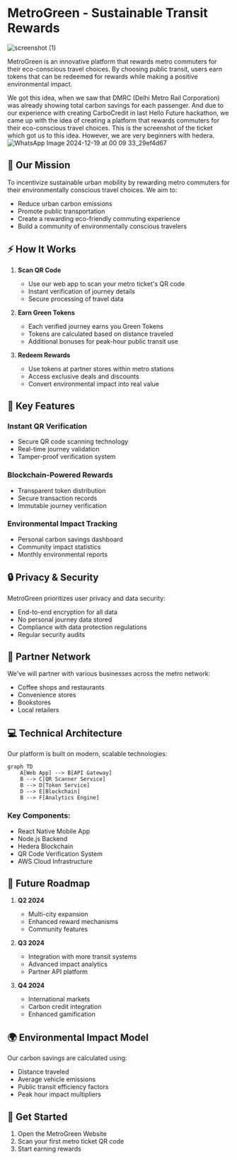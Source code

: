 # MetroGreen - Sustainable Transit Rewards
![screenshot (1)](https://github.com/user-attachments/assets/1d95926f-888f-4340-b903-8e1434ec8bff)

MetroGreen is an innovative platform that rewards metro commuters for their eco-conscious travel choices. By choosing public transit, users earn tokens that can be redeemed for rewards while making a positive environmental impact.

We got this idea, when we saw that DMRC (Delhi Metro Rail Corporation) was already showing total carbon savings for each passenger. And due to our experience with creating CarboCredit in last Hello Future hackathon, we came up with the idea of creating a platform that rewards commuters for their eco-conscious travel choices. This is the screenshot of the ticket which got us to this idea. However, we are very beginners with hedera.
![WhatsApp Image 2024-12-19 at 00 09 33_29ef4d67](https://github.com/user-attachments/assets/826b8383-7e8a-4d55-93dd-6dbde556fd30)



## 🌱 Our Mission

To incentivize sustainable urban mobility by rewarding metro commuters for their environmentally conscious travel choices. We aim to:

- Reduce urban carbon emissions
- Promote public transportation
- Create a rewarding eco-friendly commuting experience
- Build a community of environmentally conscious travelers

## ⚡ How It Works

1. **Scan QR Code**
   - Use our web app to scan your metro ticket's QR code
   - Instant verification of journey details
   - Secure processing of travel data

2. **Earn Green Tokens**
   - Each verified journey earns you Green Tokens
   - Tokens are calculated based on distance traveled
   - Additional bonuses for peak-hour public transit use

3. **Redeem Rewards**
   - Use tokens at partner stores within metro stations
   - Access exclusive deals and discounts
   - Convert environmental impact into real value

## 🌟 Key Features

### Instant QR Verification
- Secure QR code scanning technology
- Real-time journey validation
- Tamper-proof verification system

### Blockchain-Powered Rewards
- Transparent token distribution
- Secure transaction records
- Immutable journey verification

### Environmental Impact Tracking
- Personal carbon savings dashboard
- Community impact statistics
- Monthly environmental reports

## 🔒 Privacy & Security

MetroGreen prioritizes user privacy and data security:

- End-to-end encryption for all data
- No personal journey data stored
- Compliance with data protection regulations
- Regular security audits

## 🤝 Partner Network

We've will partner with various businesses across the metro network:

- Coffee shops and restaurants
- Convenience stores
- Bookstores
- Local retailers

## 💻 Technical Architecture

Our platform is built on modern, scalable technologies:

```mermaid
graph TD
    A[Web App] --> B[API Gateway]
    B --> C[QR Scanner Service]
    B --> D[Token Service]
    D --> E[Blockchain]
    B --> F[Analytics Engine]
```

### Key Components:
- React Native Mobile App
- Node.js Backend
- Hedera Blockchain
- QR Code Verification System
- AWS Cloud Infrastructure

## 🎯 Future Roadmap

1. **Q2 2024**
   - Multi-city expansion
   - Enhanced reward mechanisms
   - Community features

2. **Q3 2024**
   - Integration with more transit systems
   - Advanced impact analytics
   - Partner API platform

3. **Q4 2024**
   - International markets
   - Carbon credit integration
   - Enhanced gamification

## 🌍 Environmental Impact Model

Our carbon savings are calculated using:

- Distance traveled
- Average vehicle emissions
- Public transit efficiency factors
- Peak hour impact multipliers

## 📱 Get Started

1. Open the MetroGreen Website
3. Scan your first metro ticket QR code
4. Start earning rewards
